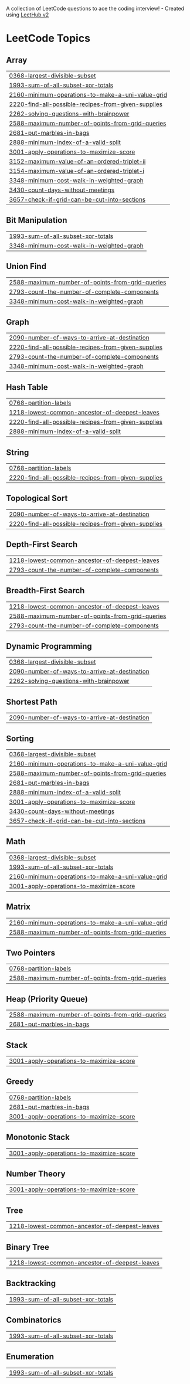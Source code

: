 A collection of LeetCode questions to ace the coding interview! - Created using [LeetHub v2](https://github.com/arunbhardwaj/LeetHub-2.0)
<!---LeetCode Topics Start-->
# LeetCode Topics
## Array
|  |
| ------- |
| [0368-largest-divisible-subset](https://github.com/nilesh0198/DSA-Practice/tree/master/0368-largest-divisible-subset) |
| [1993-sum-of-all-subset-xor-totals](https://github.com/nilesh0198/DSA-Practice/tree/master/1993-sum-of-all-subset-xor-totals) |
| [2160-minimum-operations-to-make-a-uni-value-grid](https://github.com/nilesh0198/DSA-Practice/tree/master/2160-minimum-operations-to-make-a-uni-value-grid) |
| [2220-find-all-possible-recipes-from-given-supplies](https://github.com/nilesh0198/DSA-Practice/tree/master/2220-find-all-possible-recipes-from-given-supplies) |
| [2262-solving-questions-with-brainpower](https://github.com/nilesh0198/DSA-Practice/tree/master/2262-solving-questions-with-brainpower) |
| [2588-maximum-number-of-points-from-grid-queries](https://github.com/nilesh0198/DSA-Practice/tree/master/2588-maximum-number-of-points-from-grid-queries) |
| [2681-put-marbles-in-bags](https://github.com/nilesh0198/DSA-Practice/tree/master/2681-put-marbles-in-bags) |
| [2888-minimum-index-of-a-valid-split](https://github.com/nilesh0198/DSA-Practice/tree/master/2888-minimum-index-of-a-valid-split) |
| [3001-apply-operations-to-maximize-score](https://github.com/nilesh0198/DSA-Practice/tree/master/3001-apply-operations-to-maximize-score) |
| [3152-maximum-value-of-an-ordered-triplet-ii](https://github.com/nilesh0198/DSA-Practice/tree/master/3152-maximum-value-of-an-ordered-triplet-ii) |
| [3154-maximum-value-of-an-ordered-triplet-i](https://github.com/nilesh0198/DSA-Practice/tree/master/3154-maximum-value-of-an-ordered-triplet-i) |
| [3348-minimum-cost-walk-in-weighted-graph](https://github.com/nilesh0198/DSA-Practice/tree/master/3348-minimum-cost-walk-in-weighted-graph) |
| [3430-count-days-without-meetings](https://github.com/nilesh0198/DSA-Practice/tree/master/3430-count-days-without-meetings) |
| [3657-check-if-grid-can-be-cut-into-sections](https://github.com/nilesh0198/DSA-Practice/tree/master/3657-check-if-grid-can-be-cut-into-sections) |
## Bit Manipulation
|  |
| ------- |
| [1993-sum-of-all-subset-xor-totals](https://github.com/nilesh0198/DSA-Practice/tree/master/1993-sum-of-all-subset-xor-totals) |
| [3348-minimum-cost-walk-in-weighted-graph](https://github.com/nilesh0198/DSA-Practice/tree/master/3348-minimum-cost-walk-in-weighted-graph) |
## Union Find
|  |
| ------- |
| [2588-maximum-number-of-points-from-grid-queries](https://github.com/nilesh0198/DSA-Practice/tree/master/2588-maximum-number-of-points-from-grid-queries) |
| [2793-count-the-number-of-complete-components](https://github.com/nilesh0198/DSA-Practice/tree/master/2793-count-the-number-of-complete-components) |
| [3348-minimum-cost-walk-in-weighted-graph](https://github.com/nilesh0198/DSA-Practice/tree/master/3348-minimum-cost-walk-in-weighted-graph) |
## Graph
|  |
| ------- |
| [2090-number-of-ways-to-arrive-at-destination](https://github.com/nilesh0198/DSA-Practice/tree/master/2090-number-of-ways-to-arrive-at-destination) |
| [2220-find-all-possible-recipes-from-given-supplies](https://github.com/nilesh0198/DSA-Practice/tree/master/2220-find-all-possible-recipes-from-given-supplies) |
| [2793-count-the-number-of-complete-components](https://github.com/nilesh0198/DSA-Practice/tree/master/2793-count-the-number-of-complete-components) |
| [3348-minimum-cost-walk-in-weighted-graph](https://github.com/nilesh0198/DSA-Practice/tree/master/3348-minimum-cost-walk-in-weighted-graph) |
## Hash Table
|  |
| ------- |
| [0768-partition-labels](https://github.com/nilesh0198/DSA-Practice/tree/master/0768-partition-labels) |
| [1218-lowest-common-ancestor-of-deepest-leaves](https://github.com/nilesh0198/DSA-Practice/tree/master/1218-lowest-common-ancestor-of-deepest-leaves) |
| [2220-find-all-possible-recipes-from-given-supplies](https://github.com/nilesh0198/DSA-Practice/tree/master/2220-find-all-possible-recipes-from-given-supplies) |
| [2888-minimum-index-of-a-valid-split](https://github.com/nilesh0198/DSA-Practice/tree/master/2888-minimum-index-of-a-valid-split) |
## String
|  |
| ------- |
| [0768-partition-labels](https://github.com/nilesh0198/DSA-Practice/tree/master/0768-partition-labels) |
| [2220-find-all-possible-recipes-from-given-supplies](https://github.com/nilesh0198/DSA-Practice/tree/master/2220-find-all-possible-recipes-from-given-supplies) |
## Topological Sort
|  |
| ------- |
| [2090-number-of-ways-to-arrive-at-destination](https://github.com/nilesh0198/DSA-Practice/tree/master/2090-number-of-ways-to-arrive-at-destination) |
| [2220-find-all-possible-recipes-from-given-supplies](https://github.com/nilesh0198/DSA-Practice/tree/master/2220-find-all-possible-recipes-from-given-supplies) |
## Depth-First Search
|  |
| ------- |
| [1218-lowest-common-ancestor-of-deepest-leaves](https://github.com/nilesh0198/DSA-Practice/tree/master/1218-lowest-common-ancestor-of-deepest-leaves) |
| [2793-count-the-number-of-complete-components](https://github.com/nilesh0198/DSA-Practice/tree/master/2793-count-the-number-of-complete-components) |
## Breadth-First Search
|  |
| ------- |
| [1218-lowest-common-ancestor-of-deepest-leaves](https://github.com/nilesh0198/DSA-Practice/tree/master/1218-lowest-common-ancestor-of-deepest-leaves) |
| [2588-maximum-number-of-points-from-grid-queries](https://github.com/nilesh0198/DSA-Practice/tree/master/2588-maximum-number-of-points-from-grid-queries) |
| [2793-count-the-number-of-complete-components](https://github.com/nilesh0198/DSA-Practice/tree/master/2793-count-the-number-of-complete-components) |
## Dynamic Programming
|  |
| ------- |
| [0368-largest-divisible-subset](https://github.com/nilesh0198/DSA-Practice/tree/master/0368-largest-divisible-subset) |
| [2090-number-of-ways-to-arrive-at-destination](https://github.com/nilesh0198/DSA-Practice/tree/master/2090-number-of-ways-to-arrive-at-destination) |
| [2262-solving-questions-with-brainpower](https://github.com/nilesh0198/DSA-Practice/tree/master/2262-solving-questions-with-brainpower) |
## Shortest Path
|  |
| ------- |
| [2090-number-of-ways-to-arrive-at-destination](https://github.com/nilesh0198/DSA-Practice/tree/master/2090-number-of-ways-to-arrive-at-destination) |
## Sorting
|  |
| ------- |
| [0368-largest-divisible-subset](https://github.com/nilesh0198/DSA-Practice/tree/master/0368-largest-divisible-subset) |
| [2160-minimum-operations-to-make-a-uni-value-grid](https://github.com/nilesh0198/DSA-Practice/tree/master/2160-minimum-operations-to-make-a-uni-value-grid) |
| [2588-maximum-number-of-points-from-grid-queries](https://github.com/nilesh0198/DSA-Practice/tree/master/2588-maximum-number-of-points-from-grid-queries) |
| [2681-put-marbles-in-bags](https://github.com/nilesh0198/DSA-Practice/tree/master/2681-put-marbles-in-bags) |
| [2888-minimum-index-of-a-valid-split](https://github.com/nilesh0198/DSA-Practice/tree/master/2888-minimum-index-of-a-valid-split) |
| [3001-apply-operations-to-maximize-score](https://github.com/nilesh0198/DSA-Practice/tree/master/3001-apply-operations-to-maximize-score) |
| [3430-count-days-without-meetings](https://github.com/nilesh0198/DSA-Practice/tree/master/3430-count-days-without-meetings) |
| [3657-check-if-grid-can-be-cut-into-sections](https://github.com/nilesh0198/DSA-Practice/tree/master/3657-check-if-grid-can-be-cut-into-sections) |
## Math
|  |
| ------- |
| [0368-largest-divisible-subset](https://github.com/nilesh0198/DSA-Practice/tree/master/0368-largest-divisible-subset) |
| [1993-sum-of-all-subset-xor-totals](https://github.com/nilesh0198/DSA-Practice/tree/master/1993-sum-of-all-subset-xor-totals) |
| [2160-minimum-operations-to-make-a-uni-value-grid](https://github.com/nilesh0198/DSA-Practice/tree/master/2160-minimum-operations-to-make-a-uni-value-grid) |
| [3001-apply-operations-to-maximize-score](https://github.com/nilesh0198/DSA-Practice/tree/master/3001-apply-operations-to-maximize-score) |
## Matrix
|  |
| ------- |
| [2160-minimum-operations-to-make-a-uni-value-grid](https://github.com/nilesh0198/DSA-Practice/tree/master/2160-minimum-operations-to-make-a-uni-value-grid) |
| [2588-maximum-number-of-points-from-grid-queries](https://github.com/nilesh0198/DSA-Practice/tree/master/2588-maximum-number-of-points-from-grid-queries) |
## Two Pointers
|  |
| ------- |
| [0768-partition-labels](https://github.com/nilesh0198/DSA-Practice/tree/master/0768-partition-labels) |
| [2588-maximum-number-of-points-from-grid-queries](https://github.com/nilesh0198/DSA-Practice/tree/master/2588-maximum-number-of-points-from-grid-queries) |
## Heap (Priority Queue)
|  |
| ------- |
| [2588-maximum-number-of-points-from-grid-queries](https://github.com/nilesh0198/DSA-Practice/tree/master/2588-maximum-number-of-points-from-grid-queries) |
| [2681-put-marbles-in-bags](https://github.com/nilesh0198/DSA-Practice/tree/master/2681-put-marbles-in-bags) |
## Stack
|  |
| ------- |
| [3001-apply-operations-to-maximize-score](https://github.com/nilesh0198/DSA-Practice/tree/master/3001-apply-operations-to-maximize-score) |
## Greedy
|  |
| ------- |
| [0768-partition-labels](https://github.com/nilesh0198/DSA-Practice/tree/master/0768-partition-labels) |
| [2681-put-marbles-in-bags](https://github.com/nilesh0198/DSA-Practice/tree/master/2681-put-marbles-in-bags) |
| [3001-apply-operations-to-maximize-score](https://github.com/nilesh0198/DSA-Practice/tree/master/3001-apply-operations-to-maximize-score) |
## Monotonic Stack
|  |
| ------- |
| [3001-apply-operations-to-maximize-score](https://github.com/nilesh0198/DSA-Practice/tree/master/3001-apply-operations-to-maximize-score) |
## Number Theory
|  |
| ------- |
| [3001-apply-operations-to-maximize-score](https://github.com/nilesh0198/DSA-Practice/tree/master/3001-apply-operations-to-maximize-score) |
## Tree
|  |
| ------- |
| [1218-lowest-common-ancestor-of-deepest-leaves](https://github.com/nilesh0198/DSA-Practice/tree/master/1218-lowest-common-ancestor-of-deepest-leaves) |
## Binary Tree
|  |
| ------- |
| [1218-lowest-common-ancestor-of-deepest-leaves](https://github.com/nilesh0198/DSA-Practice/tree/master/1218-lowest-common-ancestor-of-deepest-leaves) |
## Backtracking
|  |
| ------- |
| [1993-sum-of-all-subset-xor-totals](https://github.com/nilesh0198/DSA-Practice/tree/master/1993-sum-of-all-subset-xor-totals) |
## Combinatorics
|  |
| ------- |
| [1993-sum-of-all-subset-xor-totals](https://github.com/nilesh0198/DSA-Practice/tree/master/1993-sum-of-all-subset-xor-totals) |
## Enumeration
|  |
| ------- |
| [1993-sum-of-all-subset-xor-totals](https://github.com/nilesh0198/DSA-Practice/tree/master/1993-sum-of-all-subset-xor-totals) |
<!---LeetCode Topics End-->